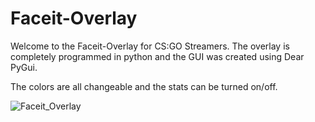 # Faceit-Overlay

Welcome to the Faceit-Overlay for CS:GO Streamers.
The overlay is completely programmed in python and the GUI was created using Dear PyGui.

The colors are all changeable and the stats can be turned on/off.

![Faceit_Overlay](https://user-images.githubusercontent.com/52736876/114074235-75012580-98a4-11eb-8d27-f99e729ba70c.gif)

